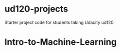 ud120-projects
==============

Starter project code for students taking Udacity ud120
# Intro-to-Machine-Learning
